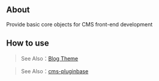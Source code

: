 ## About

Provide basic core objects for CMS front-end development

## How to use

> See Also：[Blog Theme](https://github.com/zhennann/egg-born-module-cms-themeblog)

> See Also：[cms-pluginbase](https://cabloy.com/articles/26a60c1c1a6b4d298fa3e2e8863a8ced.html)
